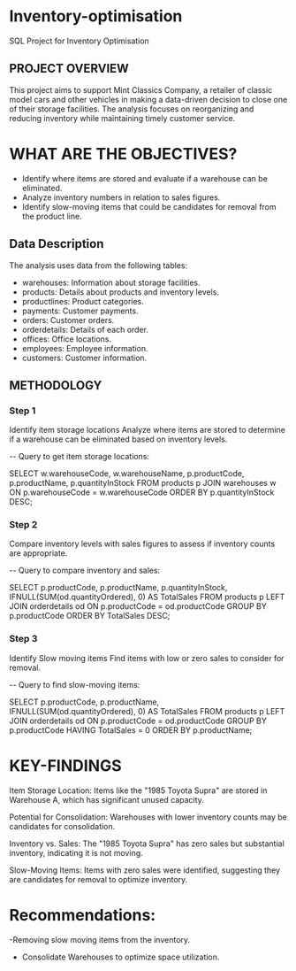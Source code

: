 # Inventory-optimisation
SQL Project for Inventory Optimisation

## PROJECT OVERVIEW
This project aims to support Mint Classics Company, a retailer of classic model cars and other vehicles  in making a data-driven decision to close one of their storage facilities. The analysis focuses on reorganizing and reducing inventory while maintaining timely customer service.

# WHAT ARE THE OBJECTIVES?
- Identify where items are stored and evaluate if a warehouse can be eliminated.
- Analyze inventory numbers in relation to sales figures.
- Identify slow-moving items that could be candidates for removal from the product line.

## Data Description
The analysis uses data from the following tables:

- warehouses: Information about storage facilities.
- products: Details about products and inventory levels.
- productlines: Product categories.
- payments: Customer payments.
- orders: Customer orders.
- orderdetails: Details of each order.
- offices: Office locations.
- employees: Employee information.
- customers: Customer information.

## METHODOLOGY
### Step 1
 Identify item storage locations
 Analyze where items are stored to determine if a warehouse can be eliminated based on inventory levels.

  -- Query to get item storage locations:

SELECT w.warehouseCode, w.warehouseName, p.productCode, p.productName, p.quantityInStock
FROM products p
JOIN warehouses w ON p.warehouseCode = w.warehouseCode
ORDER BY p.quantityInStock DESC;

### Step 2
 Compare inventory levels with sales figures to assess if inventory counts are appropriate.

-- Query to compare inventory and sales:

SELECT p.productCode, p.productName, p.quantityInStock, IFNULL(SUM(od.quantityOrdered), 0) AS TotalSales
FROM products p
LEFT JOIN orderdetails od ON p.productCode = od.productCode
GROUP BY p.productCode
ORDER BY TotalSales DESC;

### Step 3
 Identify Slow moving items
 Find items with low or zero sales to consider for removal.

-- Query to find slow-moving items:

SELECT p.productCode, p.productName, IFNULL(SUM(od.quantityOrdered), 0) AS TotalSales
FROM products p
LEFT JOIN orderdetails od ON p.productCode = od.productCode
GROUP BY p.productCode
HAVING TotalSales = 0
ORDER BY p.productName;

# KEY-FINDINGS
Item Storage Location: Items like the "1985 Toyota Supra" are stored in Warehouse A, which has significant unused capacity.

Potential for Consolidation: Warehouses with lower inventory counts may be candidates for consolidation.

Inventory vs. Sales: The "1985 Toyota Supra" has zero sales but substantial inventory, indicating it is not moving.

Slow-Moving Items: Items with zero sales were identified, suggesting they are candidates for removal to optimize inventory.


# Recommendations:

-Removing slow moving items from the inventory.
- Consolidate Warehouses to optimize space utilization.
